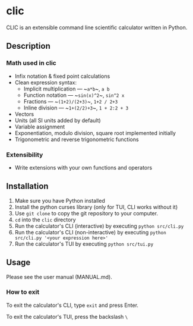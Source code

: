 # clic

CLIC
is an extensible command line scientific calculator written in Python.

## Description

### Math used in clic

- Infix notation & fixed point calculations
- Clean expression syntax:
    + Implicit multiplication — ~`a*b`~, `a b`
    + Function notation — ~`sin(x)^2`~, `sin^2 x`
    + Fractions — ~`(1+2)/(2+3)`~, `1+2 / 2+3`
    + Inline division — ~`1+(2/2)+3`~, `1 + 2:2 + 3`
- Vectors
- Units (all SI units added by default)
- Variable assignment
- Exponentiation, modulo division, square root implemented initially
- Trigonometric and reverse trigonometric functions

### Extensibility

- Write extensions with your own functions and operators

## Installation

1. Make sure you have Python installed
2. Install the python curses library (only for TUI, CLI works without it)
3. Use `git clone` to copy the git repository to your computer.
4. `cd` into the `clic` directory
5. Run the calculator's CLI (interactive) by executing `python src/cli.py`
6. Run the calculator's CLI (non-interactive) by executing
`python src/cli.py '<your expression here>'`
6. Run the calculator's TUI by executing `python src/tui.py`

## Usage

Please see the user manual (MANUAL.md).

### How to exit

To exit the calculator's CLI, type `exit` and press Enter.

To exit the calculator's TUI, press the backslash `\`

